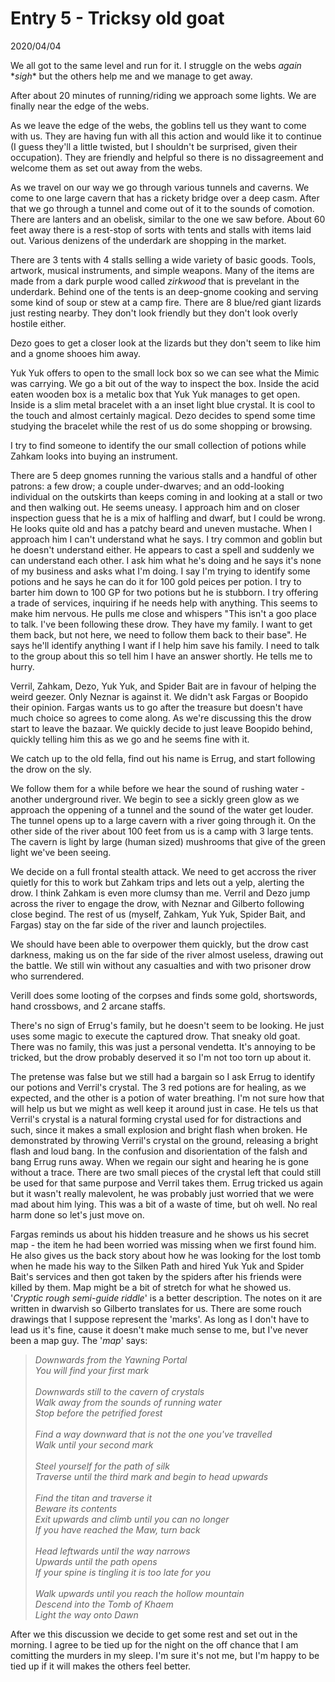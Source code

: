 
# Entry 5 - Tricksy old goat
<span class="journaldate">2020/04/04</span>

We all got to the same level and run for it. I struggle on the webs *again* \**sigh*\* but the others help me and we manage to get away.

After about 20 minutes of running/riding we approach some lights. We are finally near the edge of the webs.

As we leave the edge of the webs, the goblins tell us they want to come with us. They are having fun with all this action and would like it to continue (I guess they'll a little twisted, but I shouldn't be surprised, given their occupation). They are friendly and helpful so there is no dissagreement and welcome them as set out away from the webs.

As we travel on our way we go through various tunnels and caverns. We come to one large cavern that has a rickety bridge over a deep casm. After that we go through a tunnel and come out of it to the sounds of comotion. There are lanters and an obelisk, similar to the one we saw before. About 60 feet away there is a rest-stop of sorts with tents and stalls with items laid out. Various denizens of the underdark are shopping in the market.

There are 3 tents with 4 stalls selling a wide variety of basic goods. Tools, artwork, musical instruments, and simple weapons. Many of the items are made from a dark purple wood called *zirkwood* that is prevelant in the underdark. Behind one of the tents is an deep-gnome cooking and serving some kind of soup or stew at a camp fire. There are 8 blue/red giant lizards just resting nearby. They don't look friendly but they don't look overly hostile either.

Dezo goes to get a closer look at the lizards but they don't seem to like him and a gnome shooes him away.

Yuk Yuk offers to open to the small lock box so we can see what the Mimic was carrying. We go a bit out of the way to inspect the box. Inside the acid eaten wooden box is a metalic box that Yuk Yuk manages to get open. Inside is a slim metal bracelet with a an inset light blue crystal. It is cool to the touch and almost certainly magical. Dezo decides to spend some time studying the bracelet while the rest of us do some shopping or browsing.

I try to find someone to identify the our small collection of potions while Zahkam looks into buying an instrument.

There are 5 deep gnomes running the various stalls and a handful of other patrons: a few drow; a couple under-dwarves; and an odd-looking individual on the outskirts than keeps coming in and looking at a stall or two and then walking out. He seems uneasy. I approach him and on closer inspection guess that he is a mix of halfling and dwarf, but I could be wrong. He looks quite old and has a patchy beard and uneven mustache. When I approach him I can't understand what he says. I try common and goblin but he doesn't understand either. He appears to cast a spell and suddenly we can understand each other. I ask him what he's doing and he says it's none of my business and asks what I'm doing. I say I'm trying to identify some potions and he says he can do it for 100 gold peices per potion. I try to barter him down to 100 GP for two potions but he is stubborn. I try offering a trade of services, inquiring if he needs help with anything. This seems to make him nervous. He pulls me close and whispers "This isn't a goo place to talk. I've been following these drow. They have my family. I want to get them back, but not here, we need to follow them back to their base". He says he'll identify anything I want if I help him save his family. I need to talk to the group about this so tell him I have an answer shortly. He tells me to hurry.

Verril, Zahkam, Dezo, Yuk Yuk, and Spider Bait are in favour of helping the weird geezer. Only Neznar is against it. We didn't ask Fargas or Boopido their opinion. Fargas wants us to go after the treasure but doesn't have much choice so agrees to come along. As we're discussing this the drow start to leave the bazaar. We quickly decide to just leave Boopido behind, quickly telling him this as we go and he seems fine with it. 

We catch up to the old fella, find out his name is Errug, and start following the drow on the sly.

We follow them for a while before we hear the sound of rushing water - another underground river. We begin to see a sickly green glow as we approach the oppening of a tunnel and the sound of the water get louder. The tunnel opens up to a large cavern with a river going through it. On the other side of the river about 100 feet from us is a camp with 3 large tents. The cavern is light by large (human sized) mushrooms that give of the green light we've been seeing.

We decide on a full frontal stealth attack. We need to get accross the river quietly for this to work but Zahkam trips and lets out a yelp, alerting the drow. I think Zahkam is even more clumsy than me. Verril and Dezo jump across the river to engage the drow, with Neznar and Gilberto following close begind. The rest of us (myself, Zahkam, Yuk Yuk, Spider Bait, and Fargas) stay on the far side of the river and launch projectiles.

We should have been able to overpower them quickly, but the drow cast darkness, making us on the far side of the river almost useless, drawing out the battle. We still win without any casualties and with two prisoner drow who surrendered.

Verill does some looting of the corpses and finds some gold, shortswords, hand crossbows, and 2 arcane staffs.

There's no sign of Errug's family, but he doesn't seem to be looking. He just uses some magic to execute the captured drow. That sneaky old goat. There was no family, this was just a personal vendetta. It's annoying to be tricked, but the drow probably deserved it so I'm not too torn up about it.

The pretense was false but we still had a bargain so I ask Errug to identify our potions and Verril's crystal. The 3 red potions are for healing, as we expected, and the other is a potion of water breathing. I'm not sure how that will help us but we might as well keep it around just in case. He tels us that Verril's crystal is a natural forming crystal used for for distractions and such, since it makes a small explosion and bright flash when broken. He demonstrated by throwing Verril's crystal on the ground, releasing a bright flash and loud bang. In the confusion and disorientation of the falsh and bang Errug runs away. When we regain our sight and hearing he is gone without a trace. There are two small pieces of the crystal left that could still be used for that same purpose and Verril takes them. Errug tricked us again but it wasn't really malevolent, he was probably just worried that we were mad about him lying. This was a bit of a waste of time, but oh well. No real harm done so let's just move on.

Fargas reminds us about his hidden treasure and he shows us his secret map - the item he had been worried was missing when we first found him. He also gives us the back story about how he was looking for the lost tomb when he made his way to the Silken Path and hired Yuk Yuk and Spider Bait's services and then got taken by the spiders after his friends were killed by them. Map might be a bit of stretch for what he showed us. '*Cryptic rough semi-guide riddle*' is a better description. The notes on it are written in dwarvish so Gilberto translates for us. There are some rouch drawings that I suppose represent the 'marks'. As long as I don't have to lead us it's fine, cause it doesn't make much sense to me, but I've never been a map guy. The '*map*' says:  

>*Downwards from the Yawning Portal<br>
You will find your first mark<br><br>
Downwards still to the cavern of crystals<br>
Walk away from the sounds of running water<br>
Stop before the petrified forest<br><br>
Find a way downward that is not the one you've travelled<br>
Walk until your second mark<br><br>
Steel yourself for the path of silk<br>
Traverse until the third mark and begin to head upwards<br><br>
Find the titan and traverse it<br>
Beware its contents<br>
Exit upwards and climb until you can no longer<br>
If you have reached the Maw, turn back<br><br>
Head leftwards until the way narrows<br>
Upwards until the path opens<br>
If your spine is tingling it is too late for you<br><br>
Walk upwards until you reach the hollow mountain<br>
Descend into the Tomb of Khaem<br>
Light the way onto Dawn*


After we this discussion we decide to get some rest and set out in the morning. I agree to be tied up for the night on the off chance that I am comitting the murders in my sleep. I'm sure it's not me, but I'm happy to be tied up if it will makes the others feel better.
